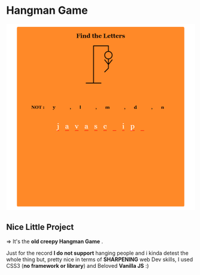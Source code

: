  # Hangman Game 

![Home screen](./image.png)

## Nice Little Project
 => It's the **old creepy Hangman Game** .

Just for the record **I do not support** hanging people and i kinda detest the whole thing but,
pretty nice in terms of **SHARPENING** web Dev skills,
I used CSS3 (**no framework or library**) and Beloved **Vanilla JS** :)

